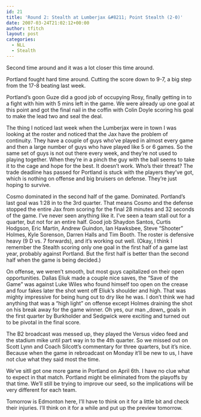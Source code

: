 ```yaml
---
id: 21
title: 'Round 2: Stealth at Lumberjax &#8211; Point Stealth (2-0)'
date: 2007-03-24T21:02:12+00:00
author: tfitch
layout: post
categories:
  - NLL
  - Stealth
---
```

Second time around and it was a lot closer this time around.

Portland fought hard time around. Cutting the score down to 9-7, a big step from the 17-8 beating last week.

Portland&#8217;s goon Guze did a good job of occupying Rosy, finally getting in to a fight with him with 5 mins left in the game. We were already up one goal at this point and got the final nail in the coffin with Colin Doyle scoring his goal to make the lead two and seal the deal.

The thing I noticed last week when the Lumberjax were in town I was looking at the roster and noticed that the Jax have the problem of continuity. They have a couple of guys who&#8217;ve played in almost every game and then a large number of guys who have played like 5 or 6 games. So the same set of guys is not out there every week, and they&#8217;re not used to playing together. When they&#8217;re in a pinch the guy with the ball seems to take it to the cage and hope for the best. It doesn&#8217;t work. Who&#8217;s their threat? The trade deadline has passed for Portland is stuck with the players they&#8217;ve got, which is nothing on offense and big bruisers on defense. They&#8217;re just hoping to survive.

Cosmo dominated in the second half of the game. Dominated. Portland&#8217;s last goal was 1:28 in to the 3rd quarter. That means Cosmo and the defense stopped the entire Jax from scoring for the final 28 minutes and 32 seconds of the game. I&#8217;ve never seen anything like it. I&#8217;ve seen a team stall out for a quarter, but not for an entire half. Good job Shaydon Santos, Curtis Hodgson, Eric Martin, Andrew Guindon, Ian Hawksbee, Steve &#8220;Shooter&#8221; Holmes, Kyle Sorenson, Darren Halls and Tim Booth. The roster is defensive heavy (9 D vs. 7 forwards), and it&#8217;s working out well. (Okay, I think I remember the Stealth scoring only one goal in the first half of a game last year, probably against Portland. But the first half is better than the second half when the game is being decided.)

On offense, we weren&#8217;t smooth, but most guys capitalized on their open opportunities. Dallas Eliuk made a couple nice saves, the &#8220;Save of the Game&#8221; was against Luke Wiles who found himself too open on the crease and four fakes later the shot went off Eliuk&#8217;s shoulder and high. That was mighty impressive for being hung out to dry like he was. I don&#8217;t think we had anything that was a &#8220;high light&#8221; on offense except Holmes draining the shot on his break away for the game winner. Oh yes, our man \_down\_ goals in the first quarter by Burkholder and Sedgwick were exciting and turned out to be pivotal in the final score.

The B2 broadcast was messed up, they played the Versus video feed and the stadium mike until part way in to the 4th quarter. So we missed out on Scott Lynn and Coach Silcott&#8217;s commentary for three quarters, but it&#8217;s nice. Because when the game in rebroadcast on Monday it&#8217;ll be new to us, I have not clue what they said most the time.

We&#8217;ve sitll got one more game in Portland on April 6th. I have no clue what to expect in that match. Portland might be eliminated from the playoffs by that time. We&#8217;ll still be trying to improve our seed, so the implications will be very different for each team.

Tomorrow is Edmonton here, I&#8217;ll have to think on it for a little bit and check their injuries. I&#8217;ll think on it for a while and put up the preview tomorrow.
